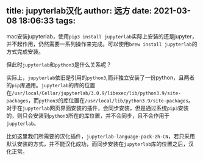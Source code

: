 title: jupyterlab汉化
author: 远方
date: 2021-03-08 18:06:33
tags:
---
mac安装jupyterlab，使用`pip3 install jupyterlab`实际上安装的还是jupyter，并不起作用，仍然需要一系列操作来完成。可以使用`brew install jupyterlab`的方式完成安装。

但此时`jupyterlab`和`python3`是什么关系呢？

实际上，`jupyterlab`依旧是引用的`python3`,而非独立安装了一份python，且两者的`pip`库通用。`jupyterlab`的库的位置在`/usr/local/Cellar/jupyterlab/3.0.9/libexec/lib/python3.9/site-packages`，而`python3`的库位置在`/usr/local/lib/python3.9/site-packages`。对于在`jupyterlab`网页界面安装的插件，会同步安装，但是通过系统`pip3`安装的，则只会安装到`python3`所在的库位置，并不会同步，且不会作用于`jupyterlab`。

比如这里我们所需要的汉化插件，`jupyterlab-language-pack-zh-CN`，若只采用默认安装的方式，并不能汉化成功，而同步安装在`jupyterlab`库的位置之后，汉化正常。